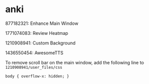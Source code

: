# anki

877182321: Enhance Main Window

1771074083: Review Heatmap

1210908941: Custom Background

1436550454: AwesomeTTS

To remove scroll bar on the main window, add the following line to `1210908941/user_files/css`

`body { overflow-x: hidden; }`
